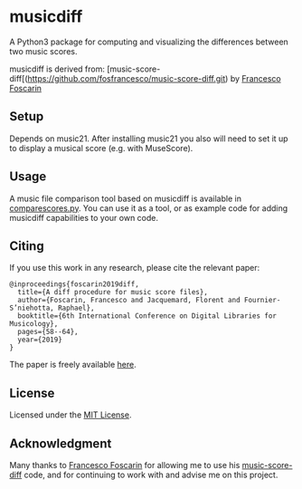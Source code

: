 # musicdiff
A Python3 package for computing and visualizing the differences between two music scores.

musicdiff is derived from: [music-score-diff[(https://github.com/fosfrancesco/music-score-diff.git)
    by [Francesco Foscarin](https://github.com/fosfrancesco)

## Setup
Depends on music21. After installing music21 you also will need to set it up to display a musical score (e.g. with MuseScore).

## Usage
A music file comparison tool based on musicdiff is available in [comparescores.py](comparescores.py).  You can use it as a tool, or as example code for adding musicdiff capabilities to your own code.

## Citing
If you use this work in any research, please cite the relevant paper:

```
@inproceedings{foscarin2019diff,
  title={A diff procedure for music score files},
  author={Foscarin, Francesco and Jacquemard, Florent and Fournier-S’niehotta, Raphael},
  booktitle={6th International Conference on Digital Libraries for Musicology},
  pages={58--64},
  year={2019}
}
```

The paper is freely available [here](https://hal.inria.fr/hal-02267454v2/document).

## License
Licensed under the [MIT License](LICENSE).

## Acknowledgment
Many thanks to [Francesco Foscarin](https://github.com/fosfrancesco) for allowing me to use his [music-score-diff](https://github.com/fosfrancesco/music-score-diff.git) code, and for continuing to work with and advise me on this project.
